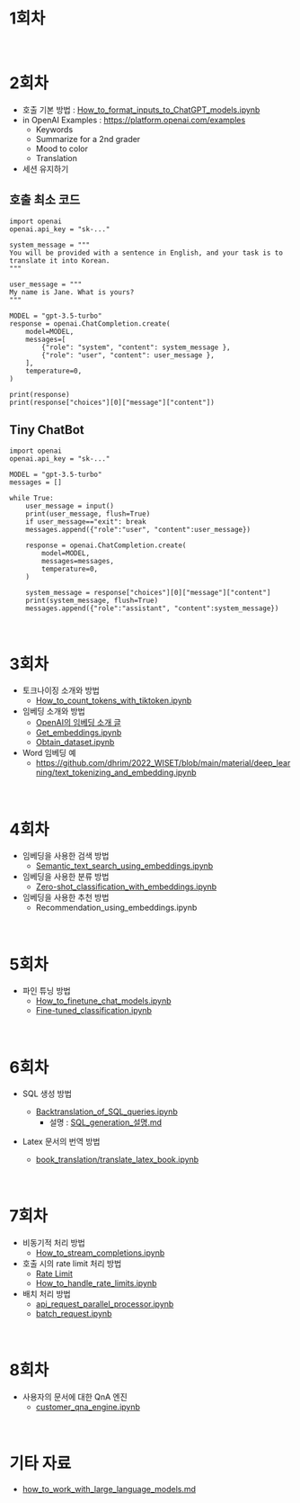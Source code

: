 # 1회차

<br>

# 2회차
- 호출 기본 방법 : [How_to_format_inputs_to_ChatGPT_models.ipynb](https://github.com/openai/openai-cookbook/blob/main/examples/How_to_format_inputs_to_ChatGPT_models.ipynb)
- in OpenAI Examples : https://platform.openai.com/examples
    - Keywords
    - Summarize for a 2nd grader
    - Mood to color
    - Translation
- 세션 유지하기

## 호출 최소 코드
```
import openai
openai.api_key = "sk-..."

system_message = """
You will be provided with a sentence in English, and your task is to translate it into Korean.
"""

user_message = """
My name is Jane. What is yours?
"""

MODEL = "gpt-3.5-turbo"
response = openai.ChatCompletion.create(
    model=MODEL,
    messages=[
        {"role": "system", "content": system_message },
        {"role": "user", "content": user_message },
    ],
    temperature=0,
)

print(response)
print(response["choices"][0]["message"]["content"])
```

## Tiny ChatBot

```
import openai
openai.api_key = "sk-..."

MODEL = "gpt-3.5-turbo"
messages = []

while True:
    user_message = input()
    print(user_message, flush=True)
    if user_message=="exit": break
    messages.append({"role":"user", "content":user_message})

    response = openai.ChatCompletion.create(
        model=MODEL,
        messages=messages,
        temperature=0,
    )

    system_message = response["choices"][0]["message"]["content"]
    print(system_message, flush=True)
    messages.append({"role":"assistant", "content":system_message})
```

<br>

# 3회차
- 토크나이징 소개와 방법
    - [How_to_count_tokens_with_tiktoken.ipynb](https://github.com/openai/openai-cookbook/blob/main/examples/How_to_count_tokens_with_tiktoken.ipynb)
- 임베딩 소개와 방법
    - [OpenAI의 임베딩 소개 글](https://openai.com/blog/introducing-text-and-code-embeddings)
    - [Get_embeddings.ipynb](https://github.com/openai/openai-cookbook/blob/main/examples/Get_embeddings.ipynb)
    - [Obtain_dataset.ipynb](https://github.com/openai/openai-cookbook/blob/main/examples/Obtain_dataset.ipynb)
- Word 임베딩 예
    - https://github.com/dhrim/2022_WISET/blob/main/material/deep_learning/text_tokenizing_and_embedding.ipynb
<br>

# 4회차
- 임베딩을 사용한 검색 방법
    - [Semantic_text_search_using_embeddings.ipynb](https://github.com/openai/openai-cookbook/blob/main/examples/Semantic_text_search_using_embeddings.ipynb)
- 임베딩을 사용한 분류 방법
    - [Zero-shot_classification_with_embeddings.ipynb](https://github.com/openai/openai-cookbook/blob/main/examples/Zero-shot_classification_with_embeddings.ipynb)
- 임베딩을 사용한 추천 방법
    - Recommendation_using_embeddings.ipynb


<br>

# 5회차
- 파인 튜닝 방법
    - [How_to_finetune_chat_models.ipynb](https://github.com/openai/openai-cookbook/blob/main/examples/How_to_finetune_chat_models.ipynb)
    - [Fine-tuned_classification.ipynb](https://github.com/openai/openai-cookbook/blob/main/examples/Fine-tuned_classification.ipynb)

<br>

# 6회차

- SQL 생성 방법
    - [Backtranslation_of_SQL_queries.ipynb](Backtranslation_of_SQL_queries.ipynb)
        - 설명 : [SQL_generation_설명.md](SQL_generation_설명.md)

- Latex 문서의 번역 방법
    - [book_translation/translate_latex_book.ipynb](https://github.com/openai/openai-cookbook/blob/main/examples/book_translation/translate_latex_book.ipynb)

<br>

# 7회차
- 비동기적 처리 방법
    - [How_to_stream_completions.ipynb](https://github.com/openai/openai-cookbook/blob/main/examples/How_to_stream_completions.ipynb)
- 호출 시의 rate limit 처리 방법
    - [Rate Limit](https://platform.openai.com/docs/guides/rate-limits/overview)
    - [How_to_handle_rate_limits.ipynb](https://github.com/openai/openai-cookbook/blob/main/examples/How_to_handle_rate_limits.ipynb)
- 배치 처리 방법
    - [api_request_parallel_processor.ipynb](https://github.com/openai/openai-cookbook/blob/main/examples/api_request_parallel_processor.ipynb)
    - [batch_request.ipynb](batch_request.ipynb)


<br>

# 8회차
- 사용자의 문서에 대한 QnA 엔진
    - [customer_qna_engine.ipynb](customer_qna_engine.ipynb)

<br>

# 기타 자료

- [how_to_work_with_large_language_models.md](https://github.com/openai/openai-cookbook/blob/main/how_to_work_with_large_language_models.md)

